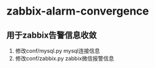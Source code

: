 # zabbix-alarm-convergence

## 用于zabbix告警信息收敛

1. 修改conf/mysql.py mysql连接信息
2. 修改conf/zabbix.py zabbix微信报警信息

